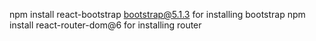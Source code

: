 npm install react-bootstrap bootstrap@5.1.3 for installing bootstrap
npm install react-router-dom@6 for installing router
